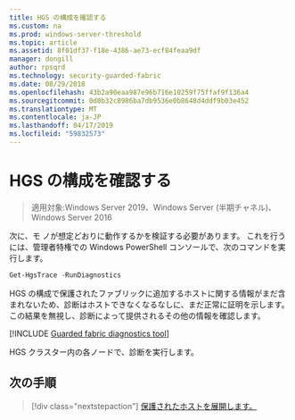 ```yaml
---
title: HGS の構成を確認する
ms.custom: na
ms.prod: windows-server-threshold
ms.topic: article
ms.assetid: 8f01df37-f18e-4386-ae73-ecf84feaa9df
manager: dongill
author: rpsqrd
ms.technology: security-guarded-fabric
ms.date: 08/29/2018
ms.openlocfilehash: 43b2a90eaa987e96b716e10259f75ffaf9f136a4
ms.sourcegitcommit: 0d0b32c8986ba7db9536e0b8648d4ddf9b03e452
ms.translationtype: MT
ms.contentlocale: ja-JP
ms.lasthandoff: 04/17/2019
ms.locfileid: "59832573"
---
```

# <a name="verify-the-hgs-configuration"></a>HGS の構成を確認する

>適用対象:Windows Server 2019、Windows Server (半期チャネル)、Windows Server 2016


次に、モ ノが想定どおりに動作するかを検証する必要があります。 これを行うには、管理者特権での Windows PowerShell コンソールで、次のコマンドを実行します。

```powershell
Get-HgsTrace -RunDiagnostics
```

HGS の構成で保護されたファブリックに追加するホストに関する情報がまだ含まれないため、診断はホストできなくなるなしに、まだ正常に証明を示します。 この結果を無視し、診断によって提供されるその他の情報を確認します。

[!INCLUDE [Guarded fabric diagnostics tool](../../../includes/guarded-fabric-diagnostics-tool.md)] 

<!-- When a link is available for an updated troubleshooting guide, add a sentence like the following and create a link to the troubleshooting guide:
If failures did occur, please review the remediation steps provided or see the Troubleshooting Guide.
-->

HGS クラスター内の各ノードで、診断を実行します。

## <a name="next-step"></a>次の手順

>[!div class="nextstepaction"]
[保護されたホストを展開します。](guarded-fabric-configure-hgs-with-authorized-hyper-v-hosts.md)

